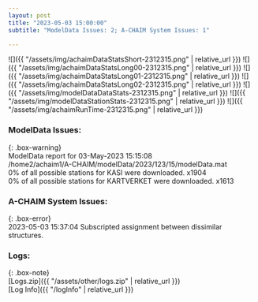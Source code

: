 ```yaml
---
layout: post
title: "2023-05-03 15:00:00"
subtitle: "ModelData Issues: 2; A-CHAIM System Issues: 1"

---
```


![]({{ "/assets/img/achaimDataStatsShort-2312315.png" | relative_url }})
![]({{ "/assets/img/achaimDataStatsLong00-2312315.png" | relative_url }})
![]({{ "/assets/img/achaimDataStatsLong01-2312315.png" | relative_url }})
![]({{ "/assets/img/achaimDataStatsLong02-2312315.png" | relative_url }})
![]({{ "/assets/img/modelDataDataStats-2312315.png" | relative_url }})
![]({{ "/assets/img/modelDataStationStats-2312315.png" | relative_url }})
![]({{ "/assets/img/achaimRunTime-2312315.png" | relative_url }})


### ModelData Issues:  
  
{: .box-warning}  
 ModelData report for 03-May-2023 15:15:08   
 /home2/achaim1/A-CHAIM/modelData/2023/123/15/modelData.mat   
 0% of all possible stations for KASI were downloaded. x1904   
 0% of all possible stations for KARTVERKET were downloaded. x1613   
  
### A-CHAIM System Issues:  
  
{: .box-error}  
2023-05-03 15:37:04 Subscripted assignment between dissimilar structures.  

### Logs:  
  
{: .box-note}  
[Logs.zip]({{ "/assets/other/logs.zip" | relative_url }})  
[Log Info]({{ "/logInfo" | relative_url }})  
